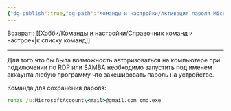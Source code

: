 ```yaml
---
{"dg-publish":true,"dg-path":"Команды и настройки/Активация пароля Microsoft для авторизации RDP или SAMBA.md","permalink":"/komandy-i-nastrojki/aktivacziya-parolya-microsoft-dlya-avtorizaczii-rdp-ili-samba/","updated":"2024-09-03T16:09:35+03:00"}
---
```


Возврат:: [[Хобби/Команды и настройки/Справочник команд и настроек\|к списку команд]]

---

Для того что бы была возможность авторизоваться на компьютере при подключении по RDP или SAMBA необходимо запустить под именем аккаунта любую программу что захешировать пароль на устройстве.

Команда для сохранения пароля:
```cmd
runas /u:MicrosoftAccount\<mail>@gmail.com cmd.exe
```